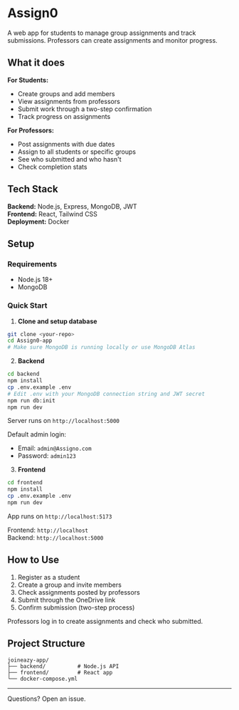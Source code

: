 # Assign0

A web app for students to manage group assignments and track submissions. Professors can create assignments and monitor progress.

## What it does

**For Students:**
- Create groups and add members
- View assignments from professors
- Submit work through a two-step confirmation
- Track progress on assignments

**For Professors:**
- Post assignments with due dates
- Assign to all students or specific groups
- See who submitted and who hasn't
- Check completion stats

## Tech Stack

**Backend:** Node.js, Express, MongoDB, JWT  
**Frontend:** React, Tailwind CSS  
**Deployment:** Docker


## Setup

### Requirements
- Node.js 18+
- MongoDB


### Quick Start

1. **Clone and setup database**
```bash
git clone <your-repo>
cd Assign0-app
# Make sure MongoDB is running locally or use MongoDB Atlas
```

2. **Backend**
```bash
cd backend
npm install
cp .env.example .env
# Edit .env with your MongoDB connection string and JWT secret
npm run db:init
npm run dev
```

Server runs on `http://localhost:5000`

Default admin login:
- Email: `admin@Assigno.com`
- Password: `admin123`

3. **Frontend**
```bash
cd frontend
npm install
cp .env.example .env
npm run dev
```

App runs on `http://localhost:5173`


Frontend: `http://localhost`  
Backend: `http://localhost:5000`

## How to Use

1. Register as a student
2. Create a group and invite members
3. Check assignments posted by professors
4. Submit through the OneDrive link
5. Confirm submission (two-step process)

Professors log in to create assignments and check who submitted.

## Project Structure

```
joineazy-app/
├── backend/          # Node.js API
├── frontend/         # React app
└── docker-compose.yml
```

---

Questions? Open an issue.
